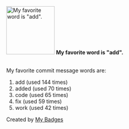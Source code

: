 <img src="https://my-badges.github.io/my-badges/favorite-word.png" alt="My favorite word is &quot;add&quot;." title="My favorite word is &quot;add&quot;." width="128">
<strong>My favorite word is &quot;add&quot;.</strong>
<br><br>

My favorite commit message words are:

1. add (used 144 times)
2. added (used 70 times)
3. code (used 65 times)
4. fix (used 59 times)
5. work (used 42 times)


Created by <a href="https://github.com/my-badges/my-badges">My Badges</a>